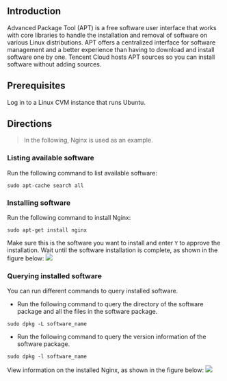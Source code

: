 ## Introduction
Advanced Package Tool (APT) is a free software user interface that works with core libraries to handle the installation and removal of software on various Linux distributions. APT offers a centralized interface for software management and a better experience than having to download and install software one by one. Tencent Cloud hosts APT sources so you can install software without adding sources.

## Prerequisites
Log in to a Linux CVM instance that runs Ubuntu.

## Directions
> In the following, Nginx is used as an example.
>

### Listing available software
Run the following command to list available software:
```
sudo apt-cache search all
```

### Installing software
Run the following command to install Nginx: 
```
sudo apt-get install nginx
```
Make sure this is the software you want to install and enter `Y` to approve the installation. Wait until the software installation is complete, as shown in the figure below:
![](https://mc.qcloudimg.com/static/img/d03f55bba1690ff30532b73148ccc1e9/45.png)

### Querying installed software
You can run different commands to query installed software.
- Run the following command to query the directory of the software package and all the files in the software package.
``` 
sudo dpkg -L software_name 
```
- Run the following command to query the version information of the software package.
``` 
sudo dpkg -l software_name 
```

View information on the installed Nginx, as shown in the figure below:
![](https://mc.qcloudimg.com/static/img/8bbc99d7a31e8463da36f3dc2221c028/46.png)

